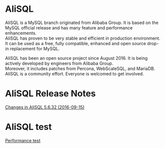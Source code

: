 # AliSQL
AliSQL is a MySQL branch originated from Alibaba Group. It is based on the MySQL official release and has many feature and performance enhancements.  
AliSQL has proven to be very stable and efficient in production environment. It can be used as a free, fully compatible, enhanced and open source drop-in replacement for MySQL.  

AliSQL has been an open source project since August 2016. It is being actively developed by engineers from Alibaba Group.   
Moreover, it includes patches from Percona, WebScaleSQL, and MariaDB. AliSQL is a community effort. Everyone is welcomed to get involved.

# AliSQL Release Notes

[Changes in AliSQL 5.6.32 (2016-09-15) ](https://github.com/xpchild/SQL/wiki/Changes-in-AliSQL-5.6.32-(2016-09-15))

# AliSQL test
[Performance test ](https://github.com/xpchild/SQL/wiki/AliSQL-Performance-test)

